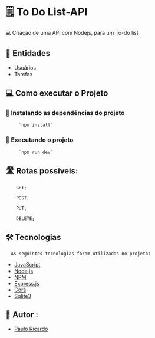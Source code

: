# 🗒️ To Do List-API
💻 Criação de uma API com Nodejs, para um To-do list

## 👻 Entidades

- Usuários
- Tarefas

## 💻 Como executar o Projeto

### 📌 Instalando as dependências do projeto

         `npm install`

### 📌 Executando o projeto

         `npm run dev`

## 🛣️ Rotas possíveis:

        GET;

        POST;

        PUT;

        DELETE;

## 🛠️ Tecnologias

      As seguintes tecnologias foram utilizadas no projeto:

- [JavaScript](https://developer.mozilla.org/pt-BR/docs/Web/JavaScript)
- [Node.js](https://nodejs.org/en/)
- [NPM](https://www.npmjs.com/)
- [Express.js](https://expressjs.com/pt-br/)
- [Cors](https://developer.mozilla.org/pt-BR/docs/Web/HTTP/CORS)
- [Sqlite3](https://www.npmjs.com/package/sqlite3)

## 🙍 Autor :

- [Paulo Ricardo](https://github.com/Paulo-oRicardo)
